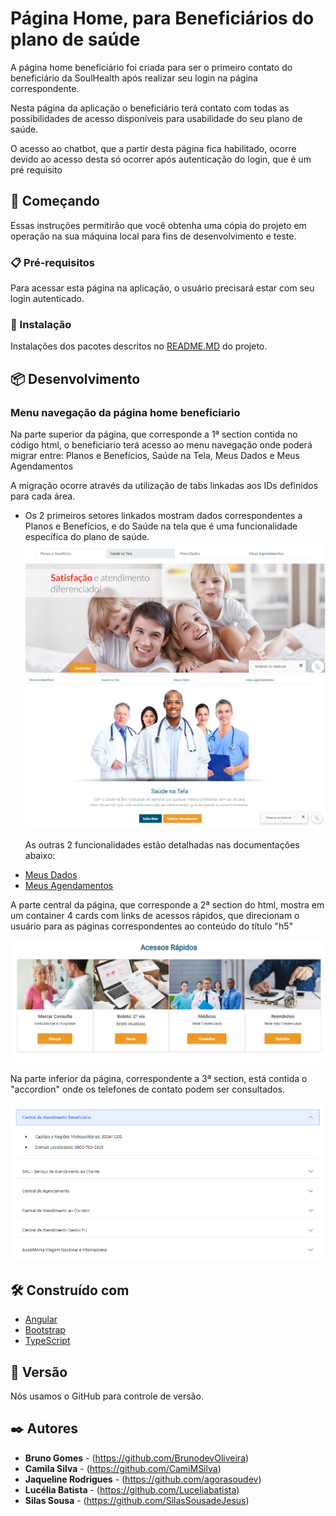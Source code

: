 # Página Home, para Beneficiários do plano de saúde

 <p>A página home beneficiário foi criada para ser o primeiro contato do beneficiário da SoulHealth após realizar seu login na página correspondente.</p>
 <p> Nesta página da aplicação o beneficiário terá contato com todas as possíbilidades de acesso disponíveis para usabilidade do seu plano de saúde.</p>
 <p>O acesso ao chatbot, que a partir desta página fica habilitado, ocorre devido ao acesso desta só ocorrer após autenticação do login, que é um pré requisito</p>

## 🚀 Começando

Essas instruções permitirão que você obtenha uma cópia do projeto em operação na sua máquina local para fins de desenvolvimento e teste.

### 📋 Pré-requisitos

Para acessar esta página na aplicação, o usuário precisará estar com seu login autenticado.

### 🔧 Instalação

Instalações dos pacotes descritos no <a href="/README.md">README.MD</a> do projeto.

## 📦 Desenvolvimento

### Menu navegação da página home beneficiario

 <p>Na parte superior da página, que corresponde a 1ª section contida no código html, o beneficiario terá acesso ao menu navegação onde poderá migrar entre: Planos e Benefícios, Saúde na Tela, Meus Dados e Meus Agendamentos</p>
 <p>A migração ocorre através da utilização de tabs linkadas aos IDs definidos para cada área.</p>
<ul>
<li> Os 2 primeiros setores linkados mostram dados correspondentes a Planos e Benefícios, e do Saúde na tela que é uma funcionalidade específica do plano de saúde.
 <img src="/documentation/assets/menuNavegacao.png">
 <img src="/documentation/assets/saudenatela.png">
</li>

<p>As outras 2 funcionalidades estão detalhadas nas documentações abaixo:</p>

<li><a href="/documentation/MEUS_DADOS.md">Meus Dados</a></li>
<li><a href="/documentation/MEUS_AGENDAMENTOS.md">Meus Agendamentos</a></li>
</ul>

<p>A parte central da página, que corresponde a 2ª section do html, mostra em um container 4 cards com links de acessos rápidos, que direcionam o usuário para as páginas correspondentes ao conteúdo do título "h5"</p>
 <img src="/documentation/assets/acessos.png">

<p>Na parte inferior da página, correspondente a 3ª section, está contida o "accordion" onde os telefones de contato podem ser consultados.</p>

 <img src="/documentation/assets/acordion.png">


## 🛠️ Construído com

- [Angular](https://angular.io/)
- [Bootstrap](https://getbootstrap.com/docs/5.1/getting-started/introduction/)
- [TypeScript](https://www.typescriptlang.org/)

## 📌 Versão

Nós usamos o GitHub para controle de versão.

## ✒️ Autores

- **Bruno Gomes** - (https://github.com/BrunodevOliveira)
- **Camila Silva** - (https://github.com/CamiMSilva)
- **Jaqueline Rodrigues** - (https://github.com/agorasoudev)
- **Lucélia Batista** - (https://github.com/Luceliabatista)
- **Silas Sousa** - (https://github.com/SilasSousadeJesus)
